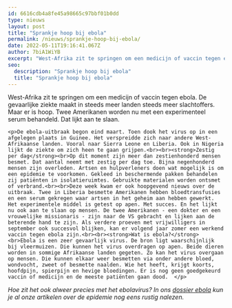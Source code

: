 ```yaml
---
id: 6616cdb4a8fe45a98665c97bbf01b0dd
type: nieuws
layout: post
title: "Sprankje hoop bij ebola"
permalink: /nieuws/sprankje-hoop-bij-ebola/
date: 2022-05-11T19:16:41.067Z
author: 7biA1WiYB
excerpt: "West-Afrika zit te springen om een medicijn of vaccin tegen ebola. De gevaarlijke ziekte maakt in steeds meer landen steeds meer slachtoffers. Maar er is hoop. Twee Amerikanen worden nu met een experimenteel serum behandeld. Dat lijkt aan te slaan.  "
seo:
  description: "Sprankje hoop bij ebola"
  title: "Sprankje hoop bij ebola"
---
```

West-Afrika zit te springen om een medicijn of vaccin tegen ebola. De gevaarlijke ziekte maakt in steeds meer landen steeds meer slachtoffers. Maar er is hoop. Twee Amerikanen worden nu met een experimenteel serum behandeld. Dat lijkt aan te slaan.  

    <p>De ebola-uitbraak begon eind maart. Toen dook het virus op in een afgelegen plaats in Guinee. Het verspreidde zich naar andere West-Afrikaanse landen. Vooral naar Sierra Leone en Liberia. Ook in Nigeria lijkt de ziekte om zich heen te gaan grijpen.<br><br><strong>Zestig per dag</strong><br>Op dit moment zijn meer dan zestienhonderd mensen besmet. Dat aantal neemt met zestig per dag toe. Bijna negenhonderd mensen zijn overleden. Artsen en hulpverleners doen wat mogelijk is om een epidemie te voorkomen. Gekleed in beschermende pakken behandelen zij patiënten in isolatieruimtes. Gebruikte materialen worden ontsmet of verbrand.<br><br>Deze week kwam er ook hoopgevend nieuws over de uitbraak. Twee in Liberia besmette Amerikanen hebben bloedtransfusies en een serum gekregen waar artsen in het geheim aan hebben gewerkt. Het experimentele middel is getest op apen. Met succes. En het lijkt nu ook aan te slaan op mensen. De twee Amerikanen - een dokter en een vrouwelijke missionaris - zijn naar de VS gebracht en lijken aan de beterende hand te zijn. Als verdere proeven met vrijwilligers in september ook succesvol blijken, kan er volgend jaar zomer een werkend vaccin tegen ebola zijn.<br><br><strong>Wat is ebola?</strong><br>Ebola is een zeer gevaarlijk virus. De bron ligt waarschijnlijk bij vleermuizen. Die kunnen het virus overdragen op apen. Beide dieren worden in sommige Afrikaanse landen gegeten. Zo kan het virus overgaan op mensen. Die kunnen elkaar weer besmetten via onder andere bloed, wondvocht, zweet of besmette naalden. Wie het heeft, krijgt koorts, hoofdpijn, spierpijn en hevige bloedingen. Er is nog geen goedgekeurd vaccin of medicijn en de meeste patiënten gaan dood.  </p>
<p><em>Hoe zit het ook alweer precies met het ebolavirus? In ons <a href="https://7dagen.netlify.app/dossier-ebola">dossier ebola</a> kun je al onze artikelen over de epidemie nog eens rustig nalezen.</em></p>  
